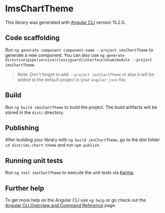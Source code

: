 # ImsChartTheme

This library was generated with [Angular CLI](https://github.com/angular/angular-cli) version 15.2.0.

## Code scaffolding

Run `ng generate component component-name --project imsChartTheme` to generate a new component. You can also use `ng generate directive|pipe|service|class|guard|interface|enum|module --project imsChartTheme`.
> Note: Don't forget to add `--project imsChartTheme` or else it will be added to the default project in your `angular.json` file. 

## Build

Run `ng build imsChartTheme` to build the project. The build artifacts will be stored in the `dist/` directory.

## Publishing

After building your library with `ng build imsChartTheme`, go to the dist folder `cd dist/ims-chart-theme` and run `npm publish`.

## Running unit tests

Run `ng test imsChartTheme` to execute the unit tests via [Karma](https://karma-runner.github.io).

## Further help

To get more help on the Angular CLI use `ng help` or go check out the [Angular CLI Overview and Command Reference](https://angular.io/cli) page.

